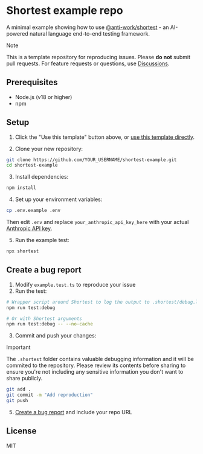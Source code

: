 # Shortest example repo

A minimal example showing how to use [@anti-work/shortest](https://www.npmjs.com/package/@antiwork/shortest) - an AI-powered natural language end-to-end testing framework.

> [!NOTE]
> This is a template repository for reproducing issues. Please **do not** submit pull requests.
> For feature requests or questions, use [Discussions](https://github.com/anti-work/shortest/discussions).

## Prerequisites

- Node.js (v18 or higher)
- npm

## Setup

1. Click the "Use this template" button above, or [use this template directly](https://github.com/new?template_name=shortest-example&template_owner=anti-work).

2. Clone your new repository:

```bash
git clone https://github.com/YOUR_USERNAME/shortest-example.git
cd shortest-example
```

3. Install dependencies:

```bash
npm install
```

4. Set up your environment variables:

```bash
cp .env.example .env
```
Then edit `.env` and replace `your_anthropic_api_key_here` with your actual [Anthropic API key](https://console.anthropic.com).

5. Run the example test:

```bash
npx shortest
```

## Create a bug report

1. Modify `example.test.ts` to reproduce your issue
2. Run the test:

```bash
# Wrapper script around Shortest to log the output to .shortest/debug.log
npm run test:debug

# Or with Shortest arguments
npm run test:debug -- --no-cache
```

3. Commit and push your changes:

> [!IMPORTANT]
> The `.shortest` folder contains valuable debugging information and it will be commited to the repository.
> Please review its contents before sharing to ensure you're not including any sensitive information you don't want to share publicly.

```bash
git add .
git commit -m "Add reproduction"
git push
```

5. [Create a bug report](https://github.com/anti-work/shortest/issues/new?template=bug.yml) and include your repo URL

## License

MIT
